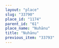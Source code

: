 ```yaml
---
layout: "place"
slug: "33790"
place_id: "1174"
parent_id: "61"
place_name: "Nuhānu"
title: "Nuhānu"
previous_item: "33793"
---
```


